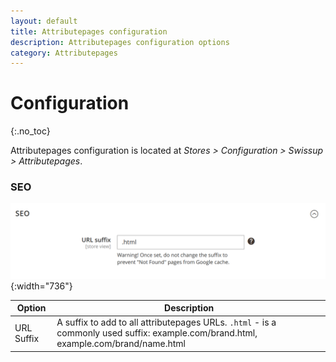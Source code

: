 ```yaml
---
layout: default
title: Attributepages configuration
description: Attributepages configuration options
category: Attributepages
---
```


# Configuration
{:.no_toc}

Attributepages configuration is located at _Stores > Configuration > Swissup > Attributepages_.

### SEO

![SEO Section](/images/m2/attributepages/configuration/seo.png){:width="736"}

Option      | Description
------------|---------------
URL Suffix  | A suffix to add to all attributepages URLs. `.html` - is a commonly used suffix: example.com/brand.html, example.com/brand/name.html
